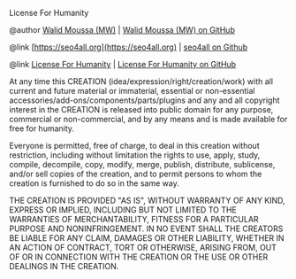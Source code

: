 License For Humanity

@author [Walid Moussa (MW)](https://walid-moussa.de) | [Walid Moussa (MW) on GitHub](https://github.com/mw-it)

@link [https://seo4all.org](https://seo4all.org) | [seo4all on Github](https://github.com/mw-it/seo4all)

@link [License For Humanity](https://licenseforhumanity.org) | [License For Humanity on GitHub](https://github.com/mw-it/licenseforhumanity)

At any time this CREATION (idea/expression/right/creation/work) with all current and future material or immaterial, essential or non-essential accessories/add-ons/components/parts/plugins and any and all copyright interest in the CREATION is released into public domain for any purpose, commercial or non-commercial, and by any means and is made available for free for humanity.

Everyone is permitted, free of charge, to deal in this creation without restriction, including without limitation the rights to use, apply, study, compile, decompile, copy, modify, merge, publish, distribute, sublicense, and/or sell copies of the creation, and to permit persons to whom the creation is furnished to do so in the same way.

THE CREATION IS PROVIDED "AS IS", WITHOUT WARRANTY OF ANY KIND, EXPRESS OR IMPLIED, INCLUDING BUT NOT LIMITED TO THE WARRANTIES OF MERCHANTABILITY, FITNESS FOR A PARTICULAR PURPOSE AND NONINFRINGEMENT. IN NO EVENT SHALL THE CREATORS BE LIABLE FOR ANY CLAIM, DAMAGES OR OTHER LIABILITY, WHETHER IN AN ACTION OF CONTRACT, TORT OR OTHERWISE, ARISING FROM, OUT OF OR IN CONNECTION WITH THE CREATION OR THE USE OR OTHER DEALINGS IN THE CREATION.
